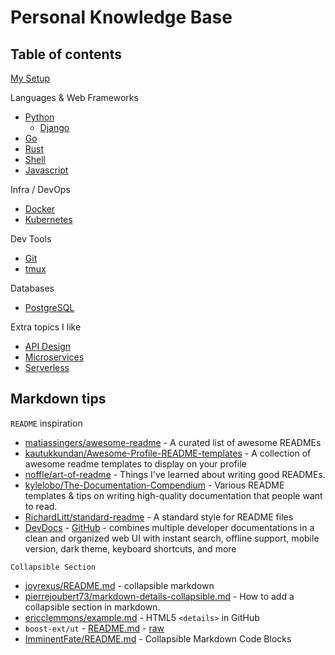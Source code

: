<!-- omit in toc -->
# Personal Knowledge Base

<!-- omit in toc -->
## Table of contents

[My Setup](./setup.md)

Languages & Web Frameworks
- [Python](./python.md)
    - [Django](./django.md)
- [Go](./go.md)
- [Rust](./rust.md)
- [Shell](./shell.md)
- [Javascript](./js.md)

Infra / DevOps
- [Docker](./docker.md)
- [Kubernetes](./k8s.md)

Dev Tools
- [Git](./git.md)
- [tmux](./tmux.md)

Databases
- [PostgreSQL](./postgres.md)

Extra topics I like
- [API Design](./api-design.md)
- [Microservices](./microservices.md)
- [Serverless](./serverless.md)

<!-- - []() -->

## Markdown tips

`README` inspiration
- [matiassingers/awesome-readme](https://github.com/matiassingers/awesome-readme) - A curated list of awesome READMEs
- [kautukkundan/Awesome-Profile-README-templates](https://github.com/kautukkundan/Awesome-Profile-README-templates) - A collection of awesome readme templates to display on your profile
- [noffle/art-of-readme](https://github.com/noffle/art-of-readme) - Things I've learned about writing good READMEs.
- [kylelobo/The-Documentation-Compendium](https://github.com/kylelobo/The-Documentation-Compendium) - Various README templates & tips on writing high-quality documentation that people want to read.
- [RichardLitt/standard-readme](https://github.com/RichardLitt/standard-readme) - A standard style for README files
- [DevDocs](https://devdocs.io/) - [GitHub](https://github.com/freeCodeCamp/devdocs) - combines multiple developer documentations in a clean and organized web UI with instant search, offline support, mobile version, dark theme, keyboard shortcuts, and more

`Collapsible Section`
- [joyrexus/README.md](https://gist.github.com/joyrexus/16041f2426450e73f5df9391f7f7ae5f) - collapsible markdown
- [pierrejoubert73/markdown-details-collapsible.md](https://gist.github.com/pierrejoubert73/902cc94d79424356a8d20be2b382e1ab) - How to add a collapsible section in markdown.
- [ericclemmons/example.md](https://gist.github.com/ericclemmons/b146fe5da72ca1f706b2ef72a20ac39d) - HTML5 `<details>` in GitHub
- `boost-ext/ut` - [README.md](https://github.com/boost-ext/ut/blob/master/README.md) - [raw](https://raw.githubusercontent.com/boost-ext/ut/master/README.md)
- [ImminentFate/README.md](https://gist.github.com/ImminentFate/931bd780de7fb2aecc376e7af446c5df) - Collapsible Markdown Code Blocks
